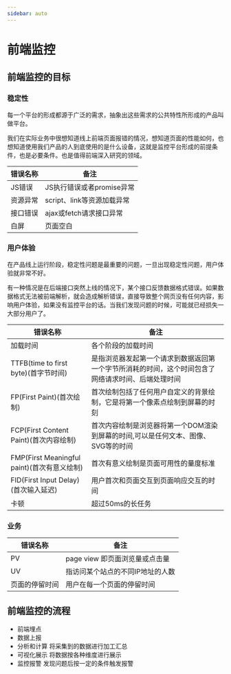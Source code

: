 ```yaml
---
sidebar: auto
---
```

# 前端监控

## 前端监控的目标

### 稳定性
每一个平台的形成都源于广泛的需求，抽象出这些需求的公共特性所形成的产品叫做平台。

我们在实际业务中很想知道线上前端页面报错的情况，想知道页面的性能如何，也想知道使用我们产品的人到底使用的是什么设备，这就是监控平台形成的前提条件，也是必要条件。也是值得前端深入研究的领域。

|错误名称|备注|
|--|--|
|JS错误	|JS执行错误或者promise异常
|资源异常	|script、link等资源加载异常
|接口错误	|ajax或fetch请求接口异常
|白屏	|页面空白

### 用户体验
在产品线上运行阶段，稳定性问题是最重要的问题，一旦出现稳定性问题，用户体验就非常不好。

有一种情况是在后端接口突然上线的情况下，某个接口反馈数据格式错误。如果数据格式无法被前端解析，就会造成解析错误，直接导致整个网页没有任何内容，影响用户体验，如果没有监控平台的话。当我们发现问题的时候，可能就已经损失一大部分用户了。

|错误名称|	备注|
|---|----------|
|加载时间	|各个阶段的加载时间|
|TTFB(time to first byte)(首字节时间)	|是指浏览器发起第一个请求到数据返回第一个字节所消耗的时间，这个时间包含了网络请求时间、后端处理时间|
|FP(First Paint)(首次绘制)	|首次绘制包括了任何用户自定义的背景绘制，它是将第一个像素点绘制到屏幕的时刻
|FCP(First Content Paint)(首次内容绘制)	|首次内容绘制是浏览器将第一个DOM渲染到屏幕的时间,可以是任何文本、图像、SVG等的时间
|FMP(First Meaningful paint)(首次有意义绘制) |	首次有意义绘制是页面可用性的量度标准
|FID(First Input Delay)(首次输入延迟)|	用户首次和页面交互到页面响应交互的时间
|卡顿	|超过50ms的长任务

### 业务
|错误名称	|备注|
|--|--|
|PV|	page view 即页面浏览量或点击量|
|UV|	指访问某个站点的不同IP地址的人数|
|页面的停留时间	|用户在每一个页面的停留时间|

## 前端监控的流程
- 前端埋点
- 数据上报
- 分析和计算 将采集到的数据进行加工汇总
- 可视化展示 将数据按各种维度进行展示
- 监控报警 发现问题后按一定的条件触发报警